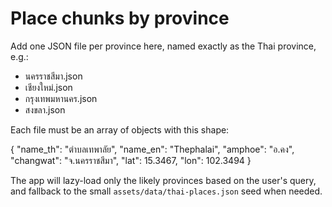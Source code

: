 Place chunks by province
=========================

Add one JSON file per province here, named exactly as the Thai province, e.g.:

- นครราชสีมา.json
- เชียงใหม่.json
- กรุงเทพมหานคร.json
- สงขลา.json

Each file must be an array of objects with this shape:

{
  "name_th": "ตำบลเทพาลัย",
  "name_en": "Thephalai",
  "amphoe": "อ.คง",
  "changwat": "จ.นครราชสีมา",
  "lat": 15.3467,
  "lon": 102.3494
}

The app will lazy-load only the likely provinces based on the user's query, and
fallback to the small `assets/data/thai-places.json` seed when needed.


